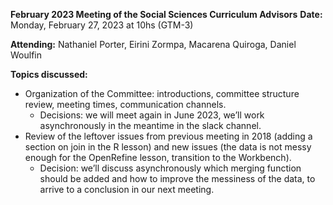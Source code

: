 **February 2023 Meeting of the Social Sciences Curriculum Advisors**
**Date:** Monday, February 27, 2023 at 10hs (GTM-3)

**Attending:** Nathaniel Porter, Eirini Zormpa, Macarena Quiroga, Daniel Woulfin

**Topics discussed:**
 - Organization of the Committee: introductions, committee structure review, meeting times, communication channels. 
    - Decisions: we will meet again in June 2023, we’ll work asynchronously in the meantime in the slack channel.
 - Review of the leftover issues from previous meeting in 2018 (adding a section on join in the R lesson) and new issues (the data is not messy enough for the OpenRefine lesson, transition to the Workbench). 
    - Decision: we’ll discuss asynchronously which merging function should be added and how to improve the messiness of the data, to arrive to a conclusion in our next meeting.
